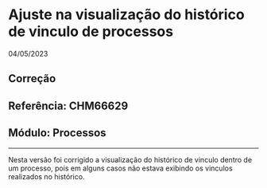 # Ajuste na visualização do histórico de vinculo de processos
04/05/2023
## Correção
## Referência: CHM66629
## Módulo: Processos
***

Nesta versão foi corrigido a visualização do histórico de vinculo dentro de um processo, pois em alguns casos não estava exibindo os vinculos realizados no histórico.